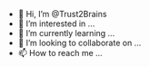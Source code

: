 - 👋 Hi, I’m @Trust2Brains
- 👀 I’m interested in ...
- 🌱 I’m currently learning ...
- 💞️ I’m looking to collaborate on ...
- 📫 How to reach me ...

<!---
Trust2Brains/Trust2Brains is a ✨ special ✨ repository because its `README.md` (this file) appears on your GitHub profile.
You can click the Preview link to take a look at your changes.
--->
